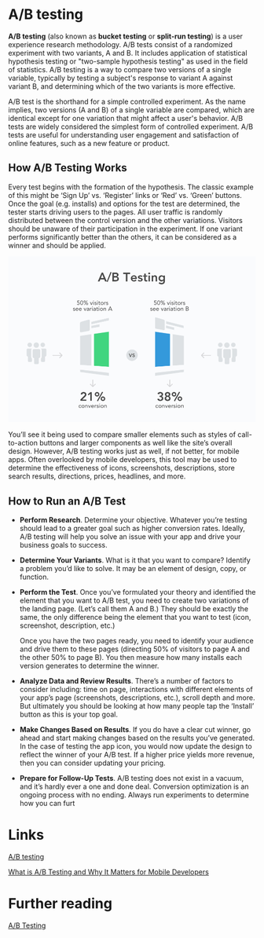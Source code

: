 # A/B testing
**A/B testing** (also known as **bucket testing** or **split-run testing**) is a user experience research methodology. A/B tests consist of a randomized experiment with two variants, A and B. It includes application of statistical hypothesis testing or "two-sample hypothesis testing" as used in the field of statistics. A/B testing is a way to compare two versions of a single variable, typically by testing a subject's response to variant A against variant B, and determining which of the two variants is more effective.

A/B test is the shorthand for a simple controlled experiment. As the name implies, two versions (A and B) of a single variable are compared, which are identical except for one variation that might affect a user's behavior. A/B tests are widely considered the simplest form of controlled experiment. A/B tests are useful for understanding user engagement and satisfaction of online features, such as a new feature or product.

## How A/B Testing Works

Every test begins with the formation of the hypothesis. The classic example of this might be ‘Sign Up’ vs. ‘Register’ links or ‘Red’ vs. ‘Green’ buttons. Once the goal (e.g. installs) and options for the test are determined, the tester starts driving users to the pages. All user traffic is randomly distributed between the control version and the other variations. Visitors should be unaware of their participation in the experiment. If one variant performs significantly better than the others, it can be considered as a winner and should be applied.

![](./res/ab_testing.png "A/B testing")

You’ll see it being used to compare smaller elements such as styles of call-to-action buttons and larger components as well like the site’s overall design. However, A/B testing works just as well, if not better, for mobile apps. Often overlooked by mobile developers, this tool may be used to determine the effectiveness of icons, screenshots, descriptions, store search results, directions, prices, headlines, and more.

## How to Run an A/B Test
- **Perform Research**. Determine your objective. Whatever you’re testing should lead to a greater goal such as higher conversion rates. Ideally, A/B testing will help you solve an issue with your app and drive your business goals to success.
- **Determine Your Variants**. What is it that you want to compare? Identify a problem you’d like to solve. It may be an element of design, copy, or function.
- **Perform the Test**. Once you’ve formulated your theory and identified the element that you want to A/B test, you need to create two variations of the landing page. (Let’s call them A and B.) They should be exactly the same, the only difference being the element that you want to test (icon, screenshot, description, etc.) 
  
  Once you have the two pages ready, you need to identify your audience and drive them to these pages (directing 50% of visitors to page A and the other 50% to page B). You then measure how many installs each version generates to determine the winner.
- **Analyze Data and Review Results**. There’s a number of factors to consider including: time on page, interactions with different elements of your app’s page (screenshots, descriptions, etc.), scroll depth and more. But ultimately you should be looking at how many people tap the ‘Install’ button as this is your top goal.
- **Make Changes Based on Results**. If you do have a clear cut winner, go ahead and start making changes based on the results you’ve generated. In the case of testing the app icon, you would now update the design to reflect the winner of your A/B test. If a higher price yields more revenue, then you can consider updating your pricing.
- **Prepare for Follow-Up Tests**. A/B testing does not exist in a vacuum, and it’s hardly ever a one and done deal. Conversion optimization is an ongoing process with no ending. Always run experiments to determine how you can furt

# Links
[A/B testing](https://en.wikipedia.org/wiki/A/B_testing)

[What is A/B Testing and Why It Matters for Mobile Developers](https://splitmetrics.com/resources/what-is-ab-testing-and-why-it-matters-for-mobile-developers/)

# Further reading
[A/B Testing](https://www.optimizely.com/optimization-glossary/ab-testing/)
